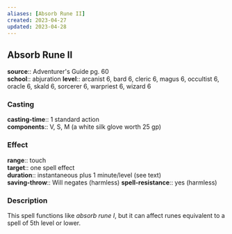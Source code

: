 ```yaml
---
aliases: [Absorb Rune II]
created: 2023-04-27
updated: 2023-04-28
---
```


## Absorb Rune II

**source**:: Adventurer's Guide pg. 60  
**school**:: abjuration
**level**:: arcanist 6, bard 6, cleric 6, magus 6, occultist 6, oracle 6, skald 6, sorcerer 6, warpriest 6, wizard 6

### Casting

**casting-time**:: 1 standard action  
**components**:: V, S, M (a white silk glove worth 25 gp)

### Effect

**range**:: touch  
**target**:: one spell effect  
**duration**:: instantaneous plus 1 minute/level (see text)  
**saving-throw**:: Will negates (harmless)
**spell-resistance**:: yes (harmless)

### Description

This spell functions like *absorb rune I*, but it can affect runes equivalent to a spell of 5th level or lower.
